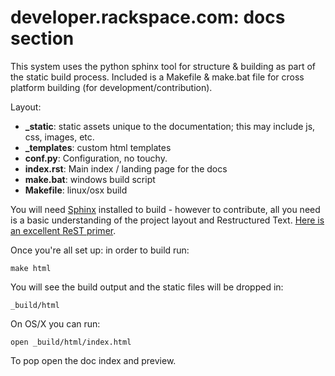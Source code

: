 developer.rackspace.com: docs section
======================================

This system uses the python sphinx tool for structure & building as part of the
static build process. Included is a Makefile & make.bat file for cross platform
building (for development/contribution).

Layout:

* **_static**: static assets unique to the documentation; this may include js,
  css, images, etc.
* **_templates**: custom html templates
* **conf.py**: Configuration, no touchy.
* **index.rst**: Main index / landing page for the docs
* **make.bat**: windows build script
* **Makefile**: linux/osx build

You will need [Sphinx](http://sphinx-doc.org/) installed to build - however to
contribute, all you need is a basic understanding of the project layout and
Restructured Text. [Here is an excellent ReST primer](http://sphinx-doc.org/rest.html).

Once you're all set up: in order to build run:

```
make html
```

You will see the build output and the static files will be dropped in:

```
_build/html
```

On OS/X you can run:

```
open _build/html/index.html
```

To pop open the doc index and preview.




